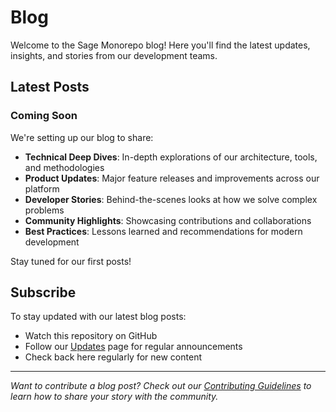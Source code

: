 # Blog

Welcome to the Sage Monorepo blog! Here you'll find the latest updates, insights, and stories from our development teams.

## Latest Posts

### Coming Soon

We're setting up our blog to share:

- **Technical Deep Dives**: In-depth explorations of our architecture, tools, and methodologies
- **Product Updates**: Major feature releases and improvements across our platform
- **Developer Stories**: Behind-the-scenes looks at how we solve complex problems
- **Community Highlights**: Showcasing contributions and collaborations
- **Best Practices**: Lessons learned and recommendations for modern development

Stay tuned for our first posts!

## Subscribe

To stay updated with our latest blog posts:

- Watch this repository on GitHub
- Follow our [Updates](../updates.md) page for regular announcements
- Check back here regularly for new content

---

*Want to contribute a blog post? Check out our [Contributing Guidelines](../resources/feature-requests.md) to learn how to share your story with the community.*
